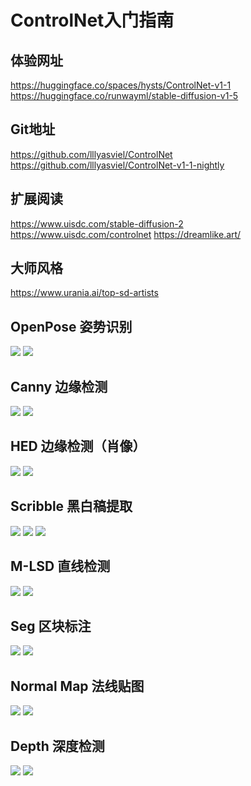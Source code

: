 # ControlNet入门指南
## 体验网址
https://huggingface.co/spaces/hysts/ControlNet-v1-1
https://huggingface.co/runwayml/stable-diffusion-v1-5
## Git地址
https://github.com/lllyasviel/ControlNet
https://github.com/lllyasviel/ControlNet-v1-1-nightly
## 扩展阅读
https://www.uisdc.com/stable-diffusion-2
https://www.uisdc.com/controlnet
https://dreamlike.art/
## 大师风格
https://www.urania.ai/top-sd-artists
## OpenPose 姿势识别
![](assets/16853307193722.jpg)
![](assets/16853313906941.jpg)
## Canny 边缘检测
![](assets/16853307528898.jpg)
![](assets/16853309510816.jpg)
## HED 边缘检测（肖像）
![](assets/16853307870572.jpg)
![](assets/16853312845183.jpg)
## Scribble 黑白稿提取
![](assets/16853308073889.jpg)
![](assets/16853309038540.jpg)
![](assets/16853313347741.jpg)
## M-LSD 直线检测
![](assets/16853316670521.jpg)
![](assets/16853316911695.jpg)
## Seg 区块标注
![](assets/16853317083413.jpg)
![](assets/16853319458412.jpg)
## Normal Map 法线贴图
![](assets/16853318000761.jpg)
![](assets/16853318882764.jpg)
## Depth 深度检测
![](assets/16853318143027.jpg)
![](assets/16853319731994.jpg)